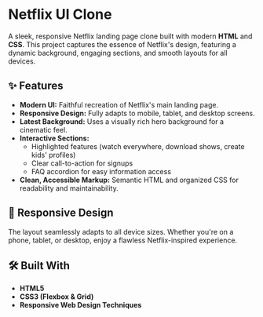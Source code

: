 # Netflix UI Clone

A sleek, responsive Netflix landing page clone built with modern **HTML** and **CSS**. This project captures the essence of Netflix's design, featuring a dynamic background, engaging sections, and smooth layouts for all devices.


## ✨ Features

- **Modern UI:** Faithful recreation of Netflix's main landing page.
- **Responsive Design:** Fully adapts to mobile, tablet, and desktop screens.
- **Latest Background:** Uses a visually rich hero background for a cinematic feel.
- **Interactive Sections:**
  - Highlighted features (watch everywhere, download shows, create kids' profiles)
  - Clear call-to-action for signups
  - FAQ accordion for easy information access
- **Clean, Accessible Markup:** Semantic HTML and organized CSS for readability and maintainability.



## 📱 Responsive Design

The layout seamlessly adapts to all device sizes. Whether you're on a phone, tablet, or desktop, enjoy a flawless Netflix-inspired experience.



## 🛠️ Built With

- **HTML5**
- **CSS3 (Flexbox & Grid)**
- **Responsive Web Design Techniques**


